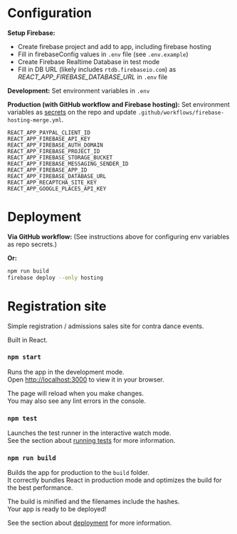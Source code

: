 # Configuration

**Setup Firebase:**
- Create firebase project and add to app, including firebase hosting
- Fill in firebaseConfig values in `.env` file (see `.env.example`)
- Create Firebase Realtime Database in test mode
- Fill in DB URL (likely includes `rtdb.firebaseio.com`) as _REACT_APP_FIREBASE_DATABASE_URL_ in `.env` file

**Development:**
Set environment variables in `.env`

**Production (with GitHub workflow and Firebase hosting):**
Set environment variables as [secrets](https://github.com/mgoren/registration/settings/secrets/actions) on the repo and update `.github/workflows/firebase-hosting-merge.yml`.

```
REACT_APP_PAYPAL_CLIENT_ID
REACT_APP_FIREBASE_API_KEY
REACT_APP_FIREBASE_AUTH_DOMAIN
REACT_APP_FIREBASE_PROJECT_ID
REACT_APP_FIREBASE_STORAGE_BUCKET
REACT_APP_FIREBASE_MESSAGING_SENDER_ID
REACT_APP_FIREBASE_APP_ID
REACT_APP_FIREBASE_DATABASE_URL
REACT_APP_RECAPTCHA_SITE_KEY
REACT_APP_GOOGLE_PLACES_API_KEY
```

# Deployment

**Via GitHub workflow:**
(See instructions above for configuring env variables as repo secrets.)

**Or:**

```sh
npm run build
firebase deploy --only hosting
```

# Registration site

Simple registration / admissions sales site for contra dance events.

Built in React.

### `npm start`

Runs the app in the development mode.\
Open [http://localhost:3000](http://localhost:3000) to view it in your browser.

The page will reload when you make changes.\
You may also see any lint errors in the console.

### `npm test`

Launches the test runner in the interactive watch mode.\
See the section about [running tests](https://facebook.github.io/create-react-app/docs/running-tests) for more information.

### `npm run build`

Builds the app for production to the `build` folder.\
It correctly bundles React in production mode and optimizes the build for the best performance.

The build is minified and the filenames include the hashes.\
Your app is ready to be deployed!

See the section about [deployment](https://facebook.github.io/create-react-app/docs/deployment) for more information.
